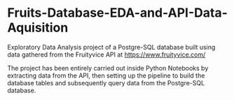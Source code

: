 # Fruits-Database-EDA-and-API-Data-Aquisition
Exploratory Data Analysis project of a Postgre-SQL database built using data gathered from the Fruityvice API at https://www.fruityvice.com/

The project has been entirely carried out inside Python Notebooks by extracting data from the API, then setting up the pipeline to build the database tables and subsequently query data from the Postgre-SQL database.

